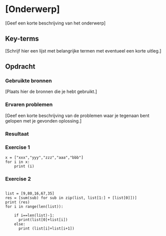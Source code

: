 # [Onderwerp]
[Geef een korte beschrijving van het onderwerp]

## Key-terms
[Schrijf hier een lijst met belangrijke termen met eventueel een korte uitleg.]

## Opdracht
### Gebruikte bronnen
[Plaats hier de bronnen die je hebt gebruikt.]

### Ervaren problemen
[Geef een korte beschrijving van de problemen waar je tegenaan bent gelopen met je gevonden oplossing.]

### Resultaat
### Exercise 1
```
x = ["xxx","yyy","zzz","aaa","bbb"]
for i in x:
    print (i)
```
### Exercise 2
```

list = [9,80,16,67,35]
res = [sum(sub) for sub in zip(list, list[1:] + [list[0]])]  
print (res)
for i in range(len(list)):
    
    if i==len(list)-1:
      print(list[0]+list[i])
    else:
      print (list[i]+list[i+1])
```